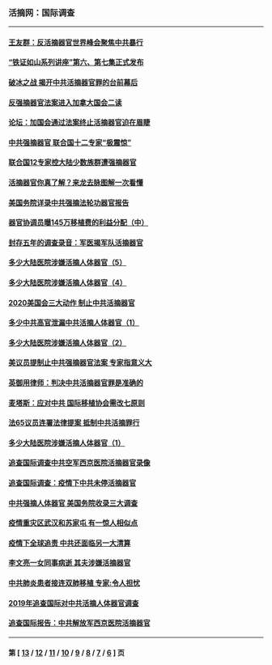 ### 活摘网：国际调查
---
#### [王友群：反活摘器官世界峰会聚焦中共暴行](../../pages/nf5947/n13250738.md?11220430) 
#### [“铁证如山系列讲座”第六、第七集正式发布](../../pages/nf5947/n13106287.md?11220430) 
#### [破冰之战 揭开中共活摘器官罪的台前幕后](../../pages/nf5947/n13082457.md?11220430) 
#### [反强摘器官法案进入加拿大国会二读](../../pages/nf5947/n13033450.md?11220430) 
#### [论坛：加国会通过法案终止活摘器官迫在眉睫](../../pages/nf5947/n13029839.md?11220430) 
#### [中共强摘器官 联合国十二专家“极震惊”](../../pages/nf5947/n13024313.md?11220430) 
#### [联合国12专家控大陆少数族群遭强摘器官](../../pages/nf5947/n13023877.md?11220430) 
#### [活摘器官你真了解？来龙去脉图解一次看懂](../../pages/nf5947/n13013820.md?11220430) 
#### [美国务院详录中共强摘法轮功器官报告](../../pages/nf5947/n12944519.md?11220430) 
#### [器官协调员曝145万移植费的利益分配（中）](../../pages/nf5947/n12894547.md?11220430) 
#### [封存五年的调查录音：军医揭军队活摘器官](../../pages/nf5947/n12798692.md?11220430) 
#### [多少大陆医院涉嫌活摘人体器官（5）](../../pages/nf5947/n12768383.md?11220430) 
#### [多少大陆医院涉嫌活摘人体器官（4）](../../pages/nf5947/n12664434.md?11220430) 
#### [2020美国会三大动作 制止中共活摘器官](../../pages/nf5947/n12682004.md?11220430) 
#### [多少中共高官泄漏中共活摘人体器官（1）](../../pages/nf5947/n12671234.md?11220430) 
#### [多少大陆医院涉嫌活摘人体器官（2）](../../pages/nf5947/n12655589.md?11220430) 
#### [美议员提制止中共强摘器官法案 专家指意义大](../../pages/nf5947/n12630561.md?11220430) 
#### [英御用律师：判决中共活摘器官罪是准确的](../../pages/nf5947/n12580740.md?11220430) 
#### [麦塔斯：应对中共 国际移植协会需改七原则](../../pages/nf5947/n12514711.md?11220430) 
#### [法65议员连署法律提案 抵制中共活摘罪行](../../pages/nf5947/n12437047.md?11220430) 
#### [多少大陆医院涉嫌活摘人体器官（1）](../../pages/nf5947/n12414284.md?11220430) 
#### [追查国际调查中共空军西京医院活摘器官录像](../../pages/nf5947/n12348837.md?11220430) 
#### [追查国际调查：疫情下中共未停活摘器官](../../pages/nf5947/n12273415.md?11220430) 
#### [中共强摘人体器官 美国务院收录三大调查](../../pages/nf5947/n12181488.md?11220430) 
#### [疫情重灾区武汉和苏家屯 有一惊人相似点](../../pages/nf5947/n12150824.md?11220430) 
#### [疫情下全球追责 中共还面临另一大清算](../../pages/nf5947/n12070397.md?11220430) 
#### [李文亮一女同事病逝 其夫涉嫌活摘器官](../../pages/nf5947/n11957882.md?11220430) 
#### [中共肺炎患者接连双肺移植 专家:令人担忧](../../pages/nf5947/n11945516.md?11220430) 
#### [2019年追查国际对中共活摘人体器官调查](../../pages/nf5947/n11917733.md?11220430) 
#### [追查国际报告：中共解放军西京医院活摘器官](../../pages/nf5947/n11838359.md?11220430) 

---
#### 第 [ [13](./13.md?11220430) / [12](./12.md?11220430) / [11](./11.md?11220430) / [10](./10.md?11220430) / [9](./9.md?11220430) / [8](./8.md?11220430) / [7](./7.md?11220430) / [6](./6.md?11220430) ] 页

